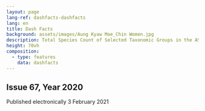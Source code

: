```yaml
---
layout: page
lang-ref: dashfacts-dashfacts
lang: en
title: Dash Facts
background: assets/images/Aung Kyaw Moe_Chin Women.jpg
description: Total Species Count of Selected Taxonomic Groups in the ASEAN Region
height: 70vh
composition:
  - type: features
    data: dashfacts
---
```


## Issue 67, Year 2020
Published electronically 3 February 2021
